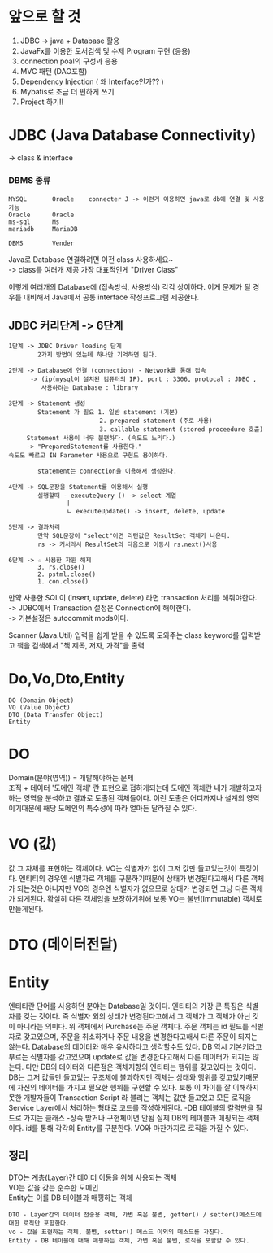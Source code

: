 # 앞으로 할 것
1. JDBC -> java + Database 활용
2. JavaFx를 이용한 도서검색 및 수제 Program 구현 (응용)
3. connection poal의 구성과 응용
4. MVC 패턴 (DAO포함)
5. Dependency Injection ( 왜 Interface인가?? )
6. Mybatis로 조금 더 편하게 쓰기
7. Project 하기!!

# JDBC (Java Database Connectivity)
-> class & interface

### DBMS 종류  
```
MYSQL       Oracle    connecter J -> 이런거 이용하면 java로 db에 연결 및 사용 가능
Oracle      Oracle  
ms-sql      Ms  
mariadb     MariaDB  

DBMS        Vender
```
Java로 Database 연결하려면 이전 class 사용하세요~  
-> class를 여러개 제공  가장 대표적인게 "Driver Class"

이렇게 여러개의 Database에 (접속방식, 사용방식) 각각 상이하다. 이게 문제가 될 경우를 대비해서 Java에서 공통 interface 작성프로그램 제공한다.

## JDBC 커리단계 -> 6단계
```
1단계 -> JDBC Driver loading 단계
        2가지 방법이 있는데 하나만 기억하면 된다.

2단계 -> Database에 연결 (connection) - Network를 통해 접속  
      -> (ip(mysql이 설치된 컴퓨터의 IP), port : 3306, protocal : JDBC ,
         사용하려는 Database : library

3단계 -> Statement 생성
        Statement 가 필요 1. 일반 statement (기본)
                         2. prepared statement (주로 사용)
                         3. callable statement (stored proceedure 호출)
     Statement 사용이 너무 불편하다. (속도도 느리다.)
     -> "PreparedStatement를 사용한다."
속도도 빠르고 IN Parameter 사용으로 구현도 용이하다.

        statement는 connection을 이용해서 생성한다.

4단계 -> SQL문장을 Statement를 이용해서 실행
        실행할때 - executeQuery () -> select 계열
                |
                ㄴ executeUpdate() -> insert, delete, update

5단계 -> 결과처리
        만약 SQL문장이 "select"이면 리턴값은 ResultSet 객체가 나온다.
        rs -> 커서라서 ResultSet의 다음으로 이동시 rs.next()사용

6단계 -> ☆ 사용한 자원 해제
        3. rs.close()
        2. pstml.close()
        1. con.close()
```

만약 사용한 SQL이 (insert, update, delete) 라면 transaction 처리를 해줘야한다.  
-> JDBC에서 Transaction 설정은 Connection에 해야한다.  
-> 기본설정은 autocommit mods이다.

Scanner (Java.Util) 입력을 쉽게 받을 수 있도록 도와주는 class
keyword를 입력받고 책을 검색해서 "책 제목, 저자, 가격"을 출력

# Do,Vo,Dto,Entity
```
DO (Domain Object)
VO (Value Object)
DTO (Data Transfer Object)
Entity
```
# DO
Domain(분야(영역)) = 개발해야하는 문제   
조직 + 데이터
'도메인 객체' 란 표현으로 접하게되는데 도메인 객체란 내가 개발하고자 하는 영역을 분석하고 결과로 도출된 객체들이다. 
이런 도출은 어디까지나 설계의 영역이기때문에 해당 도메인의 특수성에 따라 얼마든 달라질 수 있다.
# VO (값)
값 그 자체를 표현하는 객체이다.
VO는 식별자가 없이 그저 값만 들고있는것이 특징이다. 
엔티티의 경우엔 식별자로 객체를 구분하기때문에 상태가 변경된다고해서 다른 객체가 되는것은 아니지만 VO의 경우엔 식별자가 없으므로 상태가 변경되면 그냥 다른 객체가 되게된다. 확실히 다른 객체임을 보장하기위해 보통 VO는 불변(Immutable) 객체로 만들게된다.

# DTO (데이터전달)

# Entity
엔티티란 단어를 사용하던 분야는 Database일 것이다. 
엔티티의 가장 큰 특징은 식별자를 갖는 것이다. 즉 식별자 외의 상태가 변경된다고해서 그 객체가 그 객체가 아닌 것이 아니라는 의미다. 위 객체에서 Purchase는 주문 객체다. 주문 객체는 id 필드를 식별자로 갖고있으며, 주문을 취소하거나 주문 내용을 변경한다고해서 다른 주문이 되지는 않는다.
Database의 데이터와 매우 유사하다고 생각할수도 있다. DB 역시 기본키라고 부르는 식별자를 갖고있으며 update로 값을 변경한다고해서 다른 데이터가 되지는 않는다. 다만 DB의 데이터와 다른점은 객체지향의 엔티티는 행위를 갖고있다는 것이다. DB는 그저 값들만 들고있는 구조체에 불과하지만 객체는 상태와 행위를 갖고있기때문에 자신의 데이터를 가지고 필요한 행위를 구현할 수 있다. 보통 이 차이를 잘 이해하지 못한 개발자들이 Transaction Script 라 불리는 객체는 값만 들고있고 모든 로직을 Service Layer에서 처리하는 형태로 코드를 작성하게된다.
-DB 테이블의 칼럼만을 필드로 가지는 클래스 
-상속 받거나 구현체이면 안됨
실제 DB의 테이블과 매핑되는 객체이다. id를 통해 각각의 Entity를 구분한다.
VO와 마찬가지로 로직을 가질 수 있다.

## 정리
DTO는 계층(Layer)간 데이터 이동을 위해 사용되는 객체  
VO는 값을 갖는 순수한 도메인  
Entity는 이를 DB 테이블과 매핑하는 객체  
```
DTO - Layer간의 데이터 전송용 객체, 가변 혹은 불변, getter() / setter()메소드에 대한 로직만 포함한다.
vo - 값을 표현하는 객체, 불변, setter() 메소드 이외의 메소드를 가진다.
Entity - DB 테이블에 대해 매핑하는 객체, 가변 혹은 불변, 로직을 포함할 수 있다.
```
